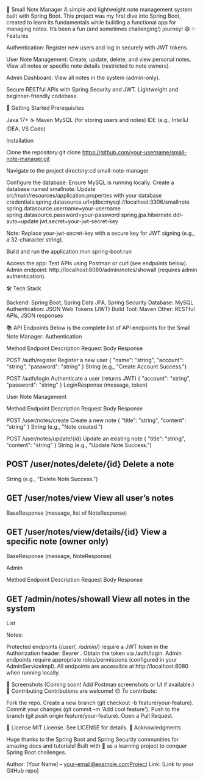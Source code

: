 📝 Small Note Manager
A simple and lightweight note management system built with Spring Boot. This project was my first dive into Spring Boot, created to learn its fundamentals while building a functional app for managing notes. It’s been a fun (and sometimes challenging!) journey! 😄
✨ Features

Authentication:
Register new users and log in securely with JWT tokens.


User Note Management:
Create, update, delete, and view personal notes.
View all notes or specific note details (restricted to note owners).


Admin Dashboard:
View all notes in the system (admin-only).


Secure RESTful APIs with Spring Security and JWT.
Lightweight and beginner-friendly codebase.

🚀 Getting Started
Prerequisites

Java 17+ ☕
Maven
MySQL (for storing users and notes)
IDE (e.g., IntelliJ IDEA, VS Code)

Installation

Clone the repository:git clone https://github.com/your-username/small-note-manager.git


Navigate to the project directory:cd small-note-manager


Configure the database:
Ensure MySQL is running locally.
Create a database named smallnote.
Update src/main/resources/application.properties with your database credentials:spring.datasource.url=jdbc:mysql://localhost:3306/smallnote
spring.datasource.username=your-username
spring.datasource.password=your-password
spring.jpa.hibernate.ddl-auto=update
jwt.secret=your-jwt-secret-key



Note: Replace your-jwt-secret-key with a secure key for JWT signing (e.g., a 32-character string).

Build and run the application:mvn spring-boot:run


Access the app:
Test APIs using Postman or curl (see endpoints below).
Admin endpoint: http://localhost:8080/admin/notes/showall (requires admin authentication).



🛠️ Tech Stack

Backend: Spring Boot, Spring Data JPA, Spring Security
Database: MySQL
Authentication: JSON Web Tokens (JWT)
Build Tool: Maven
Other: RESTful APIs, JSON responses

📚 API Endpoints
Below is the complete list of API endpoints for the Small Note Manager:
Authentication



Method
Endpoint
Description
Request Body
Response



POST
/auth/register
Register a new user
{ "name": "string", "account": "string", "password": "string" }
String (e.g., "Create Account Success.")


POST
/auth/login
Authenticate a user (returns JWT)
{ "account": "string", "password": "string" }
LoginResponse (message, token)


User Note Management



Method
Endpoint
Description
Request Body
Response



POST
/user/notes/create
Create a new note
{ "title": "string", "content": "string" }
String (e.g., "Note created.")


POST
/user/notes/update/{id}
Update an existing note
{ "title": "string", "content": "string" }
String (e.g., "Update Note Success.")


POST
/user/notes/delete/{id}
Delete a note
-
String (e.g., "Delete Note Success.")


GET
/user/notes/view
View all user’s notes
-
BaseResponse (message, list of NoteResponse)


GET
/user/notes/view/details/{id}
View a specific note (owner only)
-
BaseResponse (message, NoteResponse)


Admin



Method
Endpoint
Description
Request Body
Response



GET
/admin/notes/showall
View all notes in the system
-
List<NoteResponse>


Notes: 

Protected endpoints (/user/*, /admin/*) require a JWT token in the Authorization header: Bearer <token>.
Obtain the token via /auth/login.
Admin endpoints require appropriate roles/permissions (configured in your AdminServiceImpl).
All endpoints are accessible at http://localhost:8080 when running locally.

📸 Screenshots
(Coming soon! Add Postman screenshots or UI if available.)
🤝 Contributing
Contributions are welcome! 😊 To contribute:

Fork the repo.
Create a new branch (git checkout -b feature/your-feature).
Commit your changes (git commit -m 'Add cool feature').
Push to the branch (git push origin feature/your-feature).
Open a Pull Request.

📜 License
MIT License. See LICENSE for details.
🙌 Acknowledgments

Huge thanks to the Spring Boot and Spring Security communities for amazing docs and tutorials!
Built with 💖 as a learning project to conquer Spring Boot challenges.


Author: [Your Name] – your-email@example.comProject Link: [Link to your GitHub repo]
